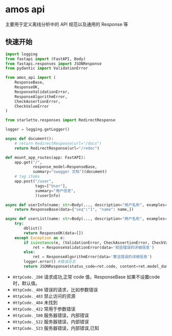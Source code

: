 # amos api

主要用于定义离线分析中的 API 规范以及通用的 Response 等

## 快速开始

```py
import logging
from fastapi import (FastAPI, Body)
from fastapi.responses import JSONResponse
from pydantic import ValidationError

from amos_api import (
    ResponseBase,
    ResponseOK,
    ResponseValidationError,
    ResponseAlgorithmError,
    CheckAssertionError,
    CheckValueError
)

from starlette.responses import RedirectResponse

logger = logging.getLogger()

async def document():
    # return RedirectResponse(url="/docs")
    return RedirectResponse(url="/redoc")

def mount_app_routes(app: FastAPI):
    app.get("/",
            response_model=ResponseBase,
            summary="swagger 文档")(document)
    # tag items
    app.post("/user",
             tags=["User"],
             summary="用户信息",
             )(userInfo)

async def userInfo(name: str=Body(..., description="用户名称", examples=["ray"])) -> ResponseBase:
    return ResponseBase(data={"seq":"1", "name": name,})

async def userList(name: str=Body(..., description="用户名称", examples=["ray"])) -> ResponseBase:
    try:
        dblist()
        return ResponseOK(data=[])
    except Exception as e:
        if isinstance(e, (ValidationError, CheckAssertionError, CheckValueError)):
            ret = ResponseValidationError(data='校验错误的详细信息')
        else:
            ret = ResponseAlgorithmError(data='算法错误的详细信息')
        logger.error() #错误日志
        return JSONResponse(status_code=ret.code, content=ret.model_dump())
```

- `HttpCode._200` 请求成功,正常 code 值，ResponseBase 如果不设置code时，默认值。
- `HttpCode._400` 错误的请求，比如参数错误
- `HttpCode._403` 禁止访问的资源
- `HttpCode._404` 未找到
- `HttpCode._422` 常用于参数错误
- `HttpCode._500` 服务器错误，内部错误
- `HttpCode._522` 服务器错误，内部错误
- `HttpCode._523` 服务器错误，内部错误,已知
  